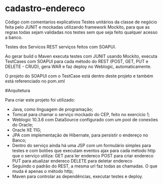 # cadastro-endereco

Código com comentarios explicativos
Testes unitários da classe de negócio feita pelo JUNIT e mockadas utilizando framework Mockito, para que as regras todas sejam validadas nos testes sem que seja feito qualquer acesso a banco.

Testes dos Servicos REST serviços feitos com SOAPUI.

Ao gerar build o Maven executa testes com JUNIT usando Mockito, executa TestCases com SOAPUI para cada método do REST (POST, GET, PUT e DELETE - CRUD), gera WAR e faz deploy no Weblogic, automaticamente.

O projeto do SOAPUI com o TestCase está dentro deste projeto e também está referenciado no pom.xml


#Arquitetura

Para criar este projeto foi utilizado:
* Java, como linguagem de programação;
* Tomcat para chamar o serviço mockado do CEP, feito no exercício 1;
* Weblogic 10.3.6 com DataSource configurado com um pool de conexões do Oracle;
* Oracle XE 11G;
* JPA com implementação de Hibernate, para persistir o endereço no Banco;
* Dentro do serviço ainda há uma JSP com um formulário simples para testes 
  e com botões que executam eventos ajax para cada método http que o serviço utiliza:
  GET para ler endereco
  POST para criar endereco
  PUT para atualizar endereco
  DELETE para deletar endereco
* Seguindo o padrão do REST, a mesma url faz todas as chamadas. O que muda é apenas o método http;
* Maven para controlar as dependências, executar testes e deploy.

